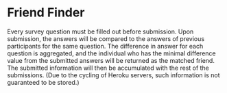 # Friend Finder
Every survey question must be filled out before submission. Upon submission, the answers will be compared to the answers of previous participants for the same question. The difference in answer for each question is aggregated, and the individual who has the minimal difference value from the submitted answers will be returned as the matched friend. The submitted information will then be accumulated with the rest of the submissions. (Due to the cycling of Heroku servers, such information is not guaranteed to be stored.)
